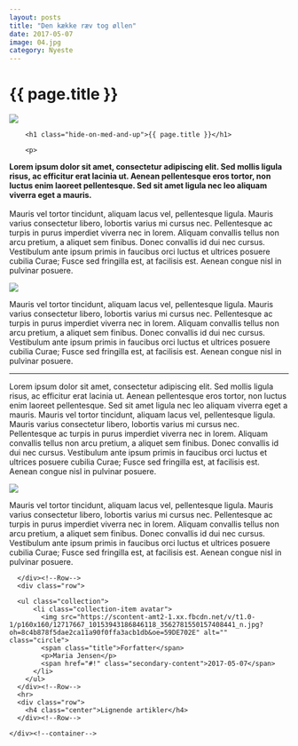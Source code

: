 ```yaml
---
layout: posts
title: "Den kække ræv tog øllen"
date: 2017-05-07
image: 04.jpg
category: Nyeste
---
```

<main>
  <h1>{{ page.title }}</h1>
  <div class="dot-matrix"></div>
  <div class="page_header parallax-zoom-blur">
    <img src="{{ "/assets/img/04.jpg" | prepend: site.baseurl }}">
  </div>

  <div class="page_wrapper">
    <div class="container">
      <div class="row">

        <h1 class="hide-on-med-and-up">{{ page.title }}</h1>

        <p>
<b>Lorem ipsum dolor sit amet, consectetur adipiscing elit. Sed mollis ligula risus, ac efficitur erat lacinia ut. Aenean pellentesque eros tortor, non luctus enim laoreet pellentesque. Sed sit amet ligula nec leo aliquam viverra eget a mauris.</b>
<br><br>
 Mauris vel tortor tincidunt, aliquam lacus vel, pellentesque ligula. Mauris varius consectetur libero, lobortis varius mi cursus nec. Pellentesque ac turpis in purus imperdiet viverra nec in lorem. Aliquam convallis tellus non arcu pretium, a aliquet sem finibus. Donec convallis id dui nec cursus. Vestibulum ante ipsum primis in faucibus orci luctus et ultrices posuere cubilia Curae; Fusce sed fringilla est, at facilisis est. Aenean congue nisl in pulvinar posuere.
        </p>
 <img src="https://s17.postimg.org/e6vlgojof/355_H.jpg">
        <p>
 Mauris vel tortor tincidunt, aliquam lacus vel, pellentesque ligula. Mauris varius consectetur libero, lobortis varius mi cursus nec. Pellentesque ac turpis in purus imperdiet viverra nec in lorem. Aliquam convallis tellus non arcu pretium, a aliquet sem finibus. Donec convallis id dui nec cursus. Vestibulum ante ipsum primis in faucibus orci luctus et ultrices posuere cubilia Curae; Fusce sed fringilla est, at facilisis est. Aenean congue nisl in pulvinar posuere.
      </p>
       <hr>
      <p>
Lorem ipsum dolor sit amet, consectetur adipiscing elit. Sed mollis ligula risus, ac efficitur erat lacinia ut. Aenean pellentesque eros tortor, non luctus enim laoreet pellentesque. Sed sit amet ligula nec leo aliquam viverra eget a mauris.
Mauris vel tortor tincidunt, aliquam lacus vel, pellentesque ligula. Mauris varius consectetur libero, lobortis varius mi cursus nec. Pellentesque ac turpis in purus imperdiet viverra nec in lorem. Aliquam convallis tellus non arcu pretium, a aliquet sem finibus. Donec convallis id dui nec cursus. Vestibulum ante ipsum primis in faucibus orci luctus et ultrices posuere cubilia Curae; Fusce sed fringilla est, at facilisis est. Aenean congue nisl in pulvinar posuere.
 </p>
<img src="https://s30.postimg.org/t5ql9i59d/277_H.jpg">
<p>
Mauris vel tortor tincidunt, aliquam lacus vel, pellentesque ligula. Mauris varius consectetur libero, lobortis varius mi cursus nec. Pellentesque ac turpis in purus imperdiet viverra nec in lorem. Aliquam convallis tellus non arcu pretium, a aliquet sem finibus. Donec convallis id dui nec cursus. Vestibulum ante ipsum primis in faucibus orci luctus et ultrices posuere cubilia Curae; Fusce sed fringilla est, at facilisis est. Aenean congue nisl in pulvinar posuere.
</p>

      </div><!--Row-->
      <div class="row">

      <ul class="collection">
          <li class="collection-item avatar">
            <img src="https://scontent-amt2-1.xx.fbcdn.net/v/t1.0-1/p160x160/12717667_10153943186846118_3562781550157408441_n.jpg?oh=8c4b878f5dae2ca11a90f0ffa3acb1db&oe=59DE702E" alt="" class="circle">
            <span class="title">Forfatter</span>
            <p>Maria Jensen</p>
            <span href="#!" class="secondary-content">2017-05-07</span>
          </li>
        </ul>
      </div><!--Row-->
      <hr>
      <div class="row">
        <h4 class="center">Lignende artikler</h4>
      </div><!--Row-->

    </div><!--container-->
  </div><!--page_wrapper-->
</main>
